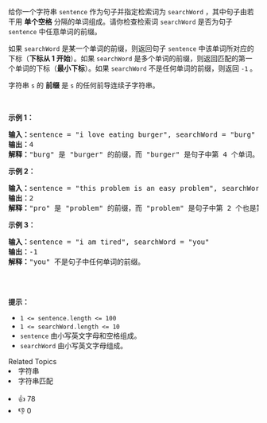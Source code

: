 <p>给你一个字符串 <code>sentence</code> 作为句子并指定检索词为 <code>searchWord</code> ，其中句子由若干用 <strong>单个空格</strong> 分隔的单词组成。请你检查检索词 <code>searchWord</code> 是否为句子 <code>sentence</code> 中任意单词的前缀。</p>

<p>如果&nbsp;<code>searchWord</code> 是某一个单词的前缀，则返回句子&nbsp;<code>sentence</code> 中该单词所对应的下标（<strong>下标从 1 开始</strong>）。如果 <code>searchWord</code> 是多个单词的前缀，则返回匹配的第一个单词的下标（<strong>最小下标</strong>）。如果 <code>searchWord</code> 不是任何单词的前缀，则返回 <code>-1</code><strong> </strong>。</p>

<p>字符串 <code>s</code> 的 <strong>前缀</strong> 是 <code>s</code> 的任何前导连续子字符串。</p>

<p>&nbsp;</p>

<p><strong>示例 1：</strong></p>

<pre>
<strong>输入：</strong>sentence = "i love eating burger", searchWord = "burg"
<strong>输出：</strong>4
<strong>解释：</strong>"burg" 是 "burger" 的前缀，而 "burger" 是句子中第 4 个单词。</pre>

<p><strong>示例 2：</strong></p>

<pre>
<strong>输入：</strong>sentence = "this problem is an easy problem", searchWord = "pro"
<strong>输出：</strong>2
<strong>解释：</strong>"pro" 是 "problem" 的前缀，而 "problem" 是句子中第 2 个也是第 6 个单词，但是应该返回最小下标 2 。
</pre>

<p><strong>示例 3：</strong></p>

<pre>
<strong>输入：</strong>sentence = "i am tired", searchWord = "you"
<strong>输出：</strong>-1
<strong>解释：</strong>"you" 不是句子中任何单词的前缀。

</pre>

<p>&nbsp;</p>

<p><strong>提示：</strong></p>

<ul> 
 <li><code>1 &lt;= sentence.length &lt;= 100</code></li> 
 <li><code>1 &lt;= searchWord.length &lt;= 10</code></li> 
 <li><code>sentence</code> 由小写英文字母和空格组成。</li> 
 <li><code>searchWord</code> 由小写英文字母组成。</li> 
</ul>

<div><div>Related Topics</div><div><li>字符串</li><li>字符串匹配</li></div></div><br><div><li>👍 78</li><li>👎 0</li></div>